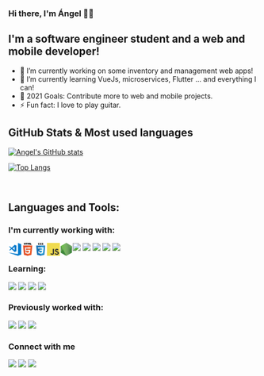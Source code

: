 ### Hi there, I'm Ángel 👋👾

## I'm a software engineer student and a web and mobile developer!
- 🔭 I’m currently working on some inventory and management web apps!
- 🌱 I’m currently learning VueJs, microservices, Flutter ... and everything I can!
- 🥅 2021 Goals: Contribute more to web and mobile projects.
- ⚡ Fun fact:  I love to play guitar.


## GitHub Stats & Most used languages
[![Angel's GitHub stats](https://github-readme-stats.vercel.app/api?username=AngelDiazMera)](https://github.com/anuraghazra/github-readme-stats)

[![Top Langs](https://github-readme-stats.vercel.app/api/top-langs/?username=AngelDiazMera&layout=compact&langs_count=5&hide=html,handlebars)](https://github.com/AngelDiazMera)

<br/>

## Languages and Tools: 

### I'm currently working with:
<img align="left" alt="Visual Studio Code" width="26px" src="https://raw.githubusercontent.com/github/explore/80688e429a7d4ef2fca1e82350fe8e3517d3494d/topics/visual-studio-code/visual-studio-code.png" />
<img align="left" alt="HTML5" width="26px" src="https://raw.githubusercontent.com/github/explore/80688e429a7d4ef2fca1e82350fe8e3517d3494d/topics/html/html.png" />
<img align="left" alt="CSS3" width="26px" src="https://raw.githubusercontent.com/github/explore/80688e429a7d4ef2fca1e82350fe8e3517d3494d/topics/css/css.png" />
<img align="left" alt="JavaScript" width="26px" src="https://raw.githubusercontent.com/github/explore/80688e429a7d4ef2fca1e82350fe8e3517d3494d/topics/javascript/javascript.png" />
<img align="left" alt="Node.js" width="26px" src="https://raw.githubusercontent.com/github/explore/80688e429a7d4ef2fca1e82350fe8e3517d3494d/topics/nodejs/nodejs.png" />
<a href="#" title="Mongo"><img width="26px" src="https://3.bp.blogspot.com/-jfCUhqOXTzo/V5zXSe9k18I/AAAAAAAAAGo/iJbE8UMVrlUmO0VPbrHd0Cn8JgtVsd7IgCLcB/s1600/mongodb.png" /></a>
<a href="#" title="Vue"><img width="26px" src="https://damiandeluca.com.ar/wp-content/uploads/2018/04/vue.png" /></a>
<a href="#" title="React"><img width="26px" src="https://raw.githubusercontent.com/hussainweb/hussainweb/main/icons/react.png" /></a>
<a href="#" title="Git"><img width="26px" src="https://raw.githubusercontent.com/hussainweb/hussainweb/main/icons/git.png" /></a>
<a href="#" title="GitHub"><img width="26px" src="https://raw.githubusercontent.com/hussainweb/hussainweb/main/icons/github.png" /></a>

### Learning:
<a href="https://flutter.dev/" title="React"><img src="https://raw.githubusercontent.com/hussainweb/hussainweb/main/icons/react.png" /></a>
<a href="#" title="Vue"><img width="26px" src="https://damiandeluca.com.ar/wp-content/uploads/2018/04/vue.png" /></a>
<a href="#" title="Flutter"><img src="https://raw.githubusercontent.com/hussainweb/hussainweb/main/icons/flutter.png" /></a>
<a href="#" title="Dart"><img src="https://raw.githubusercontent.com/hussainweb/hussainweb/main/icons/dartlang.png" /></a>

### Previously worked with:
<a href="#" title="mysql"><img src="https://raw.githubusercontent.com/hussainweb/hussainweb/main/icons/mysql.png" /></a>
<a href="#" title="Python"><img src="https://raw.githubusercontent.com/hussainweb/hussainweb/main/icons/python.png" /></a>
<a href="#" title="PHP"><img src="https://raw.githubusercontent.com/hussainweb/hussainweb/main/icons/php.png" /></a>




### Connect with me 
<a href="https://twitter.com/ngelDaz82283217" title="twitter"><img width="26px" src="https://cdn.jsdelivr.net/npm/simple-icons@v3/icons/twitter.svg" /></a>
<a href="https://www.linkedin.com/in/jorge-angel-dm/" title="linkedin"><img width="26px" src="https://cdn.jsdelivr.net/npm/simple-icons@v3/icons/linkedin.svg" /></a>
<a href="https://www.instagram.com/angeldiazmera/" title="instagram"><img width="26px" src="https://cdn.jsdelivr.net/npm/simple-icons@v3/icons/instagram.svg" /></a>


<!--
**AngelDiazMera/AngelDiazMera** is a ✨ _special_ ✨ repository because its `README.md` (this file) appears on your GitHub profile.

Here are some ideas to get you started:

- 🔭 I’m currently working on ...
- 🌱 I’m currently learning ...
- 👯 I’m looking to collaborate on ...
- 🤔 I’m looking for help with ...
- 💬 Ask me about ...
- 📫 How to reach me: ...
- 😄 Pronouns: ...
- ⚡ Fun fact: ...
-->
